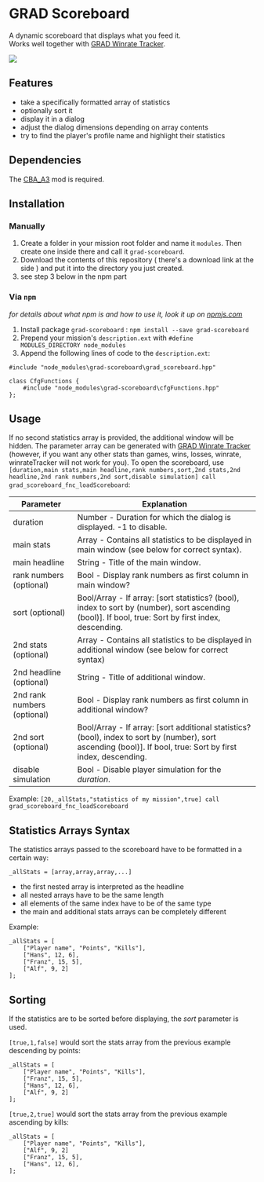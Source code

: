 # GRAD Scoreboard
A dynamic scoreboard that displays what you feed it.  
Works well together with [GRAD Winrate Tracker](https://github.com/gruppe-adler/grad-winrateTracker).

![](http://i.imgur.com/DL7b4bG.png)

## Features
* take a specifically formatted array of statistics
* optionally sort it
* display it in a dialog
* adjust the dialog dimensions depending on array contents
* try to find the player's profile name and highlight their statistics

## Dependencies
The [CBA_A3](https://github.com/CBATeam/CBA_A3) mod is required.

## Installation

### Manually
1. Create a folder in your mission root folder and name it `modules`. Then create one inside there and call it `grad-scoreboard`.
2. Download the contents of this repository ( there's a download link at the side ) and put it into the directory you just created.
3. see step 3 below in the npm part

### Via `npm`
_for details about what npm is and how to use it, look it up on [npmjs.com](https://www.npmjs.com/)_

1. Install package `grad-scoreboard` : `npm install --save grad-scoreboard`
2. Prepend your mission's `description.ext` with `#define MODULES_DIRECTORY node_modules`
3. Append the following lines of code to the `description.ext`:

```sqf
#include "node_modules\grad-scoreboard\grad_scoreboard.hpp"

class CfgFunctions {
    #include "node_modules\grad-scoreboard\cfgFunctions.hpp"
};
```

## Usage
If no second statistics array is provided, the additional window will be hidden. The parameter array can be generated with [GRAD Winrate Tracker](https://github.com/gruppe-adler/grad-winrateTracker) (however, if you want any other stats than games, wins, losses, winrate, winrateTracker will not work for you).
To open the scoreboard, use  
`[duration,main stats,main headline,rank numbers,sort,2nd stats,2nd headline,2nd rank numbers,2nd sort,disable simulation] call grad_scoreboard_fnc_loadScoreboard`:

| Parameter                   | Explanation                                                                                                                                                    |
|-----------------------------|----------------------------------------------------------------------------------------------------------------------------------------------------------------|
| duration                    | Number - Duration for which the dialog is displayed. -1 to disable.                                                                                            |
| main stats                  | Array - Contains all statistics to be displayed in main window (see below for correct syntax).                                                                 |
| main headline               | String - Title of the main window.                                                                                                                             |
| rank numbers (optional)     | Bool - Display rank numbers as first column in main window?                                                                                                    |
| sort (optional)             | Bool/Array - If array: [sort statistics? (bool), index to sort by (number), sort ascending (bool)]. If bool, true: Sort by first index, descending.            |
| 2nd stats (optional)        | Array - Contains all statistics to be displayed in additional window (see below for correct syntax)                                                            |
| 2nd headline (optional)     | String - Title of additional window.                                                                                                                           |
| 2nd rank numbers (optional) | Bool - Display rank numbers as first column in additional window?                                                                                              |
| 2nd sort (optional)         | Bool/Array - If array: [sort additional statistics? (bool), index to sort by (number), sort ascending (bool)]. If bool, true: Sort by first index, descending. |
| disable simulation          | Bool - Disable player simulation for the *duration*.                                                                                                           |

Example:
`[20,_allStats,"statistics of my mission",true] call grad_scoreboard_fnc_loadScoreboard`

## Statistics Arrays Syntax
The statistics arrays passed to the scoreboard have to be formatted in a certain way:

`_allStats = [array,array,array,...]`

* the first nested array is interpreted as the headline
* all nested arrays have to be the same length
* all elements of the same index have to be of the same type
* the main and additional stats arrays can be completely different

Example:

```sqf
_allStats = [
    ["Player name", "Points", "Kills"],
    ["Hans", 12, 6],
    ["Franz", 15, 5],
    ["Alf", 9, 2]
];
```

## Sorting
If the statistics are to be sorted before displaying, the *sort* parameter is used.

`[true,1,false]` would sort the stats array from the previous example descending by points:

```sqf
_allStats = [
    ["Player name", "Points", "Kills"],
    ["Franz", 15, 5],
    ["Hans", 12, 6],
    ["Alf", 9, 2]
];
```

`[true,2,true]` would sort the stats array from the previous example ascending by kills:

```sqf
_allStats = [
    ["Player name", "Points", "Kills"],
    ["Alf", 9, 2]
    ["Franz", 15, 5],
    ["Hans", 12, 6],
];
```
